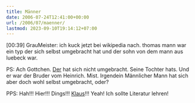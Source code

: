 ```yaml
---
title: Männer
date: 2006-07-24T12:41:00+00:00
url: /2006/07/maenner/
lastmod: 2023-09-10T19:14:12+07:00
---
```

[00:39] GrauMeister: ich kuck jetzt bei wikipedia nach. thomas mann war ein typ der sich selbst umgebracht hat und der sohn von dem mann aus luebeck war.

PS: Ach Gottchen. [Der][1] hat sich nicht umgebracht. Seine Tochter hats. Und er war der Bruder vom Heinrich. Mist. Irgendein Männlicher Mann hat sich aber doch wohl selbst umgebracht, oder?

PPS: Hah!!! Hier!!! Dings!!! [Klaus][2]!!! Yeah! Ich sollte Literatur lehren!

 [1]: http://de.wikipedia.org/wiki/Thomas_Mann
 [2]: http://de.wikipedia.org/wiki/Klaus_Mann
